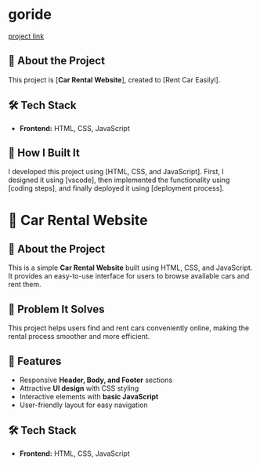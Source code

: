 # goride  

[project link](http://127.0.0.1:5500/index.html)

## 📌 About the Project  
This project is [**Car Rental Website**], created to [Rent Car Easilyl].  

## 🛠 Tech Stack  
- **Frontend:** HTML, CSS, JavaScript 


## 🚀 How I Built It  
I developed this project using [HTML, CSS, and JavaScript]. First, I designed it using [vscode], then implemented the functionality using [coding steps], and finally deployed it using [deployment process].  
# 🚗 Car Rental Website  

## 📌 About the Project  
This is a simple **Car Rental Website** built using HTML, CSS, and JavaScript. It provides an easy-to-use interface for users to browse available cars and rent them.  

## 🎯 Problem It Solves  
This project helps users find and rent cars conveniently online, making the rental process smoother and more efficient.  

## 🚀 Features  
- Responsive **Header, Body, and Footer** sections  
- Attractive **UI design** with CSS styling  
- Interactive elements with **basic JavaScript**  
- User-friendly layout for easy navigation  

## 🛠 Tech Stack  
- **Frontend:** HTML, CSS, JavaScript 
